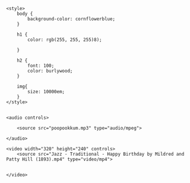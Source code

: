 <!DOCTYPE html>
<html>

<head>
    <title>Happy Birthday Amma</title>
    
    <style>
        body {
            background-color: cornflowerblue;
        }

        h1 {
            color: rgb(255, 255, 255)8);

        }

        h2 {
            font: 100;
            color: burlywood;
        }

        img{
            size: 10000em;
        }
    </style>

    
    <audio controls>

        <source src="poopookkum.mp3" type="audio/mpeg">

    </audio>

    <video width="320" height="240" controls>
        <source src="Jazz - Traditional - Happy Birthday by Mildred and Patty Hill (1893).mp4" type="video/mp4">


    </video>

</head>
<script>
    mouseDragged = function() {
    ellipse(mouseX, mouseY, 20, 20);
    fill (0, 55, 255);
};
text("Hello!", 50, 50);
fill(237, 234, 234);
       
       
        </script>
<body>

    <h1>happy birthday amma</h1>
    <h2>Happy birthday!Sending you smiles for every moment of your special day…Have a wonderful time and a very happy
        birthday!” “Hope your special day brings you all that your heart desires! Here's wishing you a day full of
        pleasant surprises! Happy birthday!-to my dear amma</h2>
    <img id="123" src="wed.png" alt="birthday wish ">




</body>



</html>
